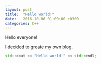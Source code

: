 ```yaml
---
layout: post
title:  "Hello world!"
date:   2016-10-06 01:00:00 +0300
categories: C++
---
```


Hello everyone!

I decided to greate my own blog.

```cpp
std::cout << "Hello world!" << std::endl;
```
